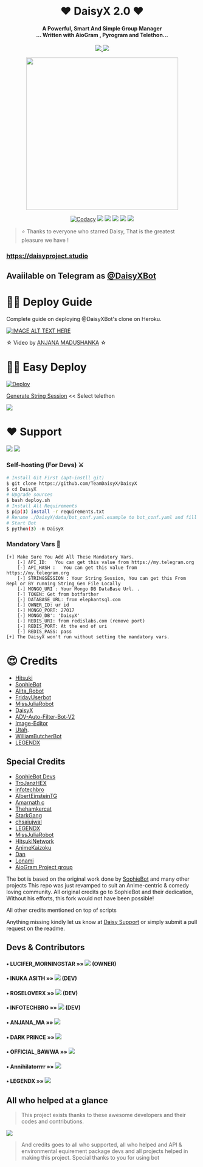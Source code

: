 
<h1 align="center"><b>❤️ DaisyX 2.0  ❤️</b></h1>

<h4 align="center">A Powerful, Smart And Simple Group Manager <br> ... Written with AioGram , Pyrogram and Telethon...</h4>
<p align='center'>
  <a href="https://www.python.org/" alt="made-with-python"> <img src="https://img.shields.io/badge/Made%20with-Python-1f425f.svg?style=flat-square&logo=python&color=blue" /> </a>
  <a href="https://github.com/TeamDaisyX/DaisyX-v2/graphs/commit-activity" alt="Maintenance"> <img src="https://img.shields.io/badge/Maintained%3F-yes-green.svg?style=flat-square" /> </a>
</p>

<p align="center"><a href="https://t.me/DaisySupport_Official"><img src="https://telegra.ph/file/23448c98735bd81df47e7.jpg" width="400"></a></p>
<p align="center">
    <a href="https://app.codacy.com/manual/teamdaisyx/daisyx/dashboard"> <img src="https://img.shields.io/codacy/grade/4d58f2a402b54aed8a7d95f7add45a81?color=brightgreen&logo=codacy&logoColor=green&style=for-the-badge" alt="Codacy" /></a>
    <a href="https://github.com/teamdaisyx/daisyx"> <img src="https://img.shields.io/github/repo-size/teamdaisyx/daisyx?color=orange&logo=github&logoColor=green&style=for-the-badge" /></a>
    <a href="https://github.com/teamdaisyx/daisyx/commits/inukaasith"> <img src="https://img.shields.io/github/last-commit/teamdaisyx/daisyx?color=brown&logo=github&logoColor=green&style=for-the-badge" /></a>
    <a href="https://github.com/teamdaisyx/daisyx/issues"> <img src="https://img.shields.io/github/issues/teamdaisyx/daisyx?color=blueviolet&logo=github&logoColor=green&style=for-the-badge" /></a>
    <a href="https://github.com/teamdaisyx/daisyx/network/members"> <img src="https://img.shields.io/github/forks/teamdaisyx/daisyx?color=red&logo=github&logoColor=green&style=for-the-badge" /></a>  
    <a href="https://pypi.org/project/Telethon/"> <img src="https://img.shields.io/pypi/v/telethon?color=yellow&label=telethon&logo=python&logoColor=green&style=for-the-badge" /></a>
</p>

> ⭐️ Thanks to everyone who starred Daisy, That is the greatest pleasure we have !

### https://daisyproject.studio
## Avaiilable on Telegram as [@DaisyXBot](https://t.me/daisyxbot)

# 🧙‍♀️ Deploy Guide
Complete guide on deploying @DaisyXBot's clone on Heroku.

[![IMAGE ALT TEXT HERE](https://img.youtube.com/vi/yar61k_hEHQ/0.jpg)](https://www.youtube.com/watch?v=yar61k_hEHQ)

☆ Video by [ANJANA MADUSHANKA](https://www.youtube.com/channel/UCApXYZNiMdW6UG48-syX7wQ) ☆


# 🏃‍♂️ Easy Deploy 
[![Deploy](https://www.herokucdn.com/deploy/button.svg)](https://heroku.com/deploy?template=https://github.com/TeamDaisyX/DaisyX.git)

[Generate String Session](https://replit.com/@SpEcHiDe/GenerateStringSession)  << Select telethon

<a href="https://www.youtube.com/watch?v=yar61k_hEHQ"><img src="https://img.shields.io/badge/How%20To-Deploy-red.svg?logo=Youtube"></a>

# ❤️ Support
<a href="https://t.me/DaisySupport_Official"><img src="https://img.shields.io/badge/Join-Telegram%20Channel-red.svg?logo=Telegram"></a>
<a href="https://t.me/DaisyXupdates"><img src="https://img.shields.io/badge/Join-Telegram%20Group-blue.svg?logo=telegram"></a>

### Self-hosting (For Devs) ⚔
```sh
# Install Git First (apt-instll git)
$ git clone https://github.com/TeamDaisyX/DaisyX
$ cd DaisyX
# Upgrade sources
$ bash deploy.sh
# Install All Requirements 
$ pip(3) install -r requirements.txt
# Rename ./DaisyX/data/bot_conf.yaml.example to bot_conf.yaml and fill
# Start Bot 
$ python(3) -m DaisyX
```

### Mandatory Vars 📒
```
[+] Make Sure You Add All These Mandatory Vars. 
    [-] API_ID:   You can get this value from https://my.telegram.org
    [-] API_HASH :   You can get this value from https://my.telegram.org
    [-] STRINGSESSION : Your String Session, You can get this From Repl or BY running String_Gen File Locally
    [-] MONGO_URI : Your Mongo DB DataBase Url. .
    [-] TOKEN: Get from botfarther
    [-] DATABASE_URL: from elephantsql.com
    [-] OWNER_ID: ur id
    [-] MONGO_PORT: 27017
    [-] MONGO_DB': 'DaisyX'
    [-] REDIS_URI: from redislabs.com (remove port)
    [-] REDIS_PORT: At the end of uri
    [-] REDIS_PASS: pass
[+] The DaisyX won't run without setting the mandatory vars.
```

# 😍 Credits

 - [Hitsuki](https://github.com/HitsukiNetwork/Hitsukix)
 - [SophieBot](https://gitlab.com/SophieBot/sophie)
 - [Alita_Robot](https://github.com/Divkix/Alita_Robot/)
 - [FridayUserbot](https://github.com/DevsExpo/FridayUserbot)
 - [MissJuliaRobot](https://github.com/MissJuliaRobot/MissJuliaRobot)
 - [DaisyX](https://github.com/teamdaisyx/daisy-x)
 - [ADV-Auto-Filter-Bot-V2](https://github.com/AlbertEinsteinTG/Adv-Auto-Filter-Bot-V2)
 - [Image-Editor](https://github.com/TroJanzHEX/Image-Editor/)
 - [Utah](https://github.com/minatouzuki/utah).
 - [WilliamButcherBot](https://github.com/thehamkercat/WilliamButcherBot)
 - [LEGENDX](https://github.com/LEGENDXOP/LEGEND-X)

## Special Credits
- [SophieBot Devs](https://gitlab.com/SophieBot)
- [TroJanzHEX](https://github.com/TroJanzHEX)
- [infotechbro](https://github.com/infotechbro/)
- [AlbertEinsteinTG](https://github.com/AlbertEinsteinTG)
- [Amarnath c](https://github.com/Amarnathcdj)
- [Thehamkercat](https://github.com/thehamkercat)
- [StarkGang](https://github.com/StarkGang)
- [chsaiujwal](https://github.com/chsaiujwal)
- [LEGENDX](https://github.com/LEGENDXOP) 
- [MissJuliaRobot](https://github.com/MissJuliaRobot) 
- [HitsukiNetwork](https://github.com/HitsukiNetwork) 
- [AnimeKaizoku](https://github.com/AnimeKaizoku) 
- [Dan](https://github.com/delivrance) 
- [Lonami](https://github.com/Lonami) 
- [AioGram Project group](https://github.com/aiogram) 

The bot is based on the original work done by [SophieBot](https://gitlab.com/SophieBot/sophie) and many other projects
This repo was just revamped to suit an Anime-centric & comedy loving community. All original credits go to SophieBot and their dedication, Without his efforts, this fork would not have been possible!

All other credits mentioned on top of scripts

Anything missing kindly let us know at [Daisy Support](https://t.me/DaisySupport_Official) or simply submit a pull request on the readme.


## Devs & Contributors

#### • LUCIFER_MORNINGSTAR    »»  <a href="https://github.com/lucifeermorningstar" alt="lucifeermorningstar"> <img src="https://img.shields.io/badge/lucifeermorningstar-90302f?logo=github" /></a> (OWNER)
#### • INUKA ASITH    »»  <a href="https://github.com/InukaAsith" alt="InukaAsith"> <img src="https://img.shields.io/badge/InukaAsith-107D8D?logo=github" /></a> (DEV)
#### • ROSELOVERX  »»  <a href="https://github.com/Amarnathcdj" alt="RoseLoverX"> <img src="https://img.shields.io/badge/RoseLoverX-82CAFA?logo=github" /></a> (DEV)
#### • INFOTECHBRO  »»  <a href="https://github.com/infotechbro" alt="infotechbro"> <img src="https://img.shields.io/badge/infotechbro-82CAFA?logo=github" /></a> (DEV)
#### • ANJANA_MA »»  <a href="https://github.com/Anjana_ma" alt="Anjana"> <img src="https://img.shields.io/badge/Anjana-30302f?logo=github" /></a>
#### • DARK PRINCE »»  <a href="https://github.com/Mr-Dark-Prince" alt="DarkPrince"> <img src="https://img.shields.io/badge/DarkPrince-95B9C7?logo=github" /></a>
#### • OFFICIAL_BAWWA    »»  <a href="https://github.com/Official_Bawwa" alt="Official_Bawwa"> <img src="https://img.shields.io/badge/Official_Bawwa-90302f?logo=github" /></a>
#### • Annihilatorrrr   »»  <a href="https://github.com/annihilatorrrr" alt="annihilatorrrr"> <img src="https://img.shields.io/badge/annihilatorrrr-E9E1E9?logo=github" /></a>
#### • LEGENDX     »»  <a href="https://github.com/legendXOp" alt="LegendXOp"> <img src="https://img.shields.io/badge/LegendX-92CALA?logo=github" /></a>


## All who helped at a glance 

> This project exists thanks to these awesome developers and their codes and contributions.

<a href="https://github.com/TeamDaisyX/DaisyX/graphs/contributors"><img src="https://opencollective.com/teamdaisyxdaisy/contributors.svg?width=890&button=false" /></a>

> And credits goes to all who supported, all who helped and API & environmental equirement package devs and all projects helped in making this project.
> Special thanks to you for using bot
